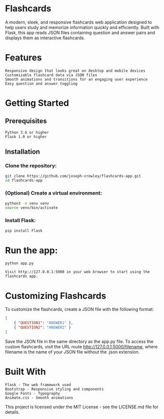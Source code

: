 # Flashcards

A modern, sleek, and responsive flashcards web application designed to help users study and memorize information quickly and efficiently. Built with Flask, this app reads JSON files containing question and answer pairs and displays them as interactive flashcards.

# Features

    Responsive design that looks great on desktop and mobile devices
    Customizable flashcard data via JSON files
    Smooth animations and transitions for an engaging user experience
    Easy question and answer toggling

# Getting Started
## Prerequisites

    Python 3.6 or higher
    Flask 1.0 or higher

## Installation

### Clone the repository:

```bash
git clone https://github.com/joseph-crowley/flashcards-app.git
cd flashcards-app
```

### (Optional) Create a virtual environment:

```bash
python3 -m venv venv
source venv/bin/activate
```

### Install Flask:

```bash
pip install Flask
```

# Run the app:

    python app.py

    Visit http://127.0.0.1:5000 in your web browser to start using the flashcards app.

# Customizing Flashcards

To customize the flashcards, create a JSON file with the following format:

```json
[
    { "QUESTION1": "ANSWER1" },
    { "QUESTION2": "ANSWER2" }
]
```

Save the JSON file in the same directory as the app.py file. To access the custom flashcards, visit the URL route http://127.0.0.1:5000/filename, where filename is the name of your JSON file without the .json extension.
# Built With

    Flask - The web framework used
    Bootstrap - Responsive styling and components
    Google Fonts - Typography
    Animate.css - Smooth animations


This project is licensed under the MIT License - see the LICENSE.md file for details.
